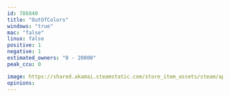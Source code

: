 ```yaml
---
id: 786840
title: "OutOfColors"
windows: "true"
mac: "false"
linux: false
positive: 1
negative: 1
estimated_owners: "0 - 20000"
peak_ccu: 0

image: https://shared.akamai.steamstatic.com/store_item_assets/steam/apps/786840/header.jpg?t=1525807377
opinions:
---
```

